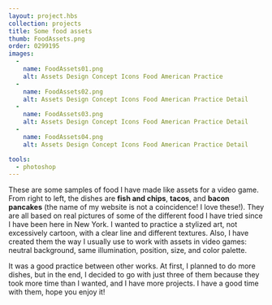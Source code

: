 ```yaml
---
layout: project.hbs
collection: projects
title: Some food assets
thumb: FoodAssets.png
order: 0299195
images:
  -
    name: FoodAssets01.png
    alt: Assets Design Concept Icons Food American Practice
  -
    name: FoodAssets02.png
    alt: Assets Design Concept Icons Food American Practice Detail
  -
    name: FoodAssets03.png
    alt: Assets Design Concept Icons Food American Practice Detail
  -
    name: FoodAssets04.png
    alt: Assets Design Concept Icons Food American Practice Detail

tools:
  - photoshop
---
```


These are some samples of food I have made like assets for a video game. From right to left, the dishes are **fish and chips**, **tacos**, and **bacon pancakes** (the name of my website is not a coincidence! I love these!). They are all based on real pictures of some of the different food I have tried since I have been here in New York. I wanted to practice a stylized art, not excessively cartoon, with a clear line and different textures. Also, I have created them the way I usually use to work with assets in video games: neutral background, same illumination, position, size, and color palette.

It was a good practice between other works. At first, I planned to do more dishes, but in the end, I decided to go with just three of them because they took more time than I wanted, and I have more projects. I have a good time with them, hope you enjoy it!
